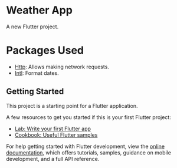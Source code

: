# Weather App

A new Flutter project.

# Packages Used
 * [Http](https://pub.dev/packages/http): Allows making network requests.
 * [Intl](https://pub.dev/packages/intl): Format dates.

## Getting Started

This project is a starting point for a Flutter application.

A few resources to get you started if this is your first Flutter project:

- [Lab: Write your first Flutter app](https://docs.flutter.dev/get-started/codelab)
- [Cookbook: Useful Flutter samples](https://docs.flutter.dev/cookbook)

For help getting started with Flutter development, view the
[online documentation](https://docs.flutter.dev/), which offers tutorials,
samples, guidance on mobile development, and a full API reference.

